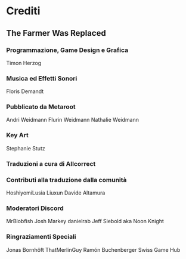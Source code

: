 # Crediti

## The Farmer Was Replaced

### Programmazione, Game Design e Grafica
Timon Herzog

### Musica ed Effetti Sonori
Floris Demandt

### Pubblicato da Metaroot
Andri Weidmann
Flurin Weidmann
Nathalie Weidmann

### Key Art
Stephanie Stutz

### Traduzioni a cura di Allcorrect

### Contributi alla traduzione dalla comunità
HoshiyomiLusia
Liuxun
Davide Altamura

### Moderatori Discord
MrBlobfish
Josh Markey
danielrab
Jeff Siebold aka Noon Knight

### Ringraziamenti Speciali
Jonas Bornhöft
ThatMerlinGuy
Ramón Buchenberger
Swiss Game Hub